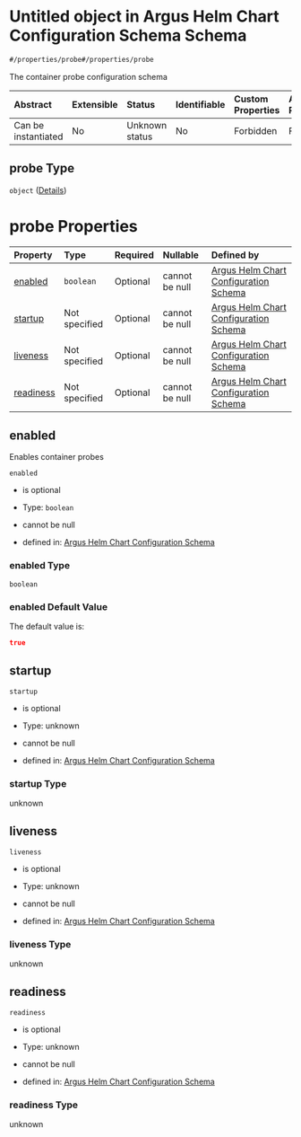 # Untitled object in Argus Helm Chart Configuration Schema Schema

```txt
#/properties/probe#/properties/probe
```

The container probe configuration schema

| Abstract            | Extensible | Status         | Identifiable | Custom Properties | Additional Properties | Access Restrictions | Defined In                                                        |
| :------------------ | :--------- | :------------- | :----------- | :---------------- | :-------------------- | :------------------ | :---------------------------------------------------------------- |
| Can be instantiated | No         | Unknown status | No           | Forbidden         | Forbidden             | none                | [values.schema.json\*](values.schema.json "open original schema") |

## probe Type

`object` ([Details](values-properties-probe.md))

# probe Properties

| Property                | Type          | Required | Nullable       | Defined by                                                                                                                                                                |
| :---------------------- | :------------ | :------- | :------------- | :------------------------------------------------------------------------------------------------------------------------------------------------------------------------ |
| [enabled](#enabled)     | `boolean`     | Optional | cannot be null | [Argus Helm Chart Configuration Schema](values-properties-probe-properties-enabled.md "#/properties/probe/properties/enabled#/properties/probe/properties/enabled")       |
| [startup](#startup)     | Not specified | Optional | cannot be null | [Argus Helm Chart Configuration Schema](values-properties-probe-properties-startup.md "#/properties/probe/properties/startup#/properties/probe/properties/startup")       |
| [liveness](#liveness)   | Not specified | Optional | cannot be null | [Argus Helm Chart Configuration Schema](values-properties-probe-properties-liveness.md "#/properties/probe/properties/liveness#/properties/probe/properties/liveness")    |
| [readiness](#readiness) | Not specified | Optional | cannot be null | [Argus Helm Chart Configuration Schema](values-properties-probe-properties-readiness.md "#/properties/probe/properties/readiness#/properties/probe/properties/readiness") |

## enabled

Enables container probes

`enabled`

*   is optional

*   Type: `boolean`

*   cannot be null

*   defined in: [Argus Helm Chart Configuration Schema](values-properties-probe-properties-enabled.md "#/properties/probe/properties/enabled#/properties/probe/properties/enabled")

### enabled Type

`boolean`

### enabled Default Value

The default value is:

```json
true
```

## startup



`startup`

*   is optional

*   Type: unknown

*   cannot be null

*   defined in: [Argus Helm Chart Configuration Schema](values-properties-probe-properties-startup.md "#/properties/probe/properties/startup#/properties/probe/properties/startup")

### startup Type

unknown

## liveness



`liveness`

*   is optional

*   Type: unknown

*   cannot be null

*   defined in: [Argus Helm Chart Configuration Schema](values-properties-probe-properties-liveness.md "#/properties/probe/properties/liveness#/properties/probe/properties/liveness")

### liveness Type

unknown

## readiness



`readiness`

*   is optional

*   Type: unknown

*   cannot be null

*   defined in: [Argus Helm Chart Configuration Schema](values-properties-probe-properties-readiness.md "#/properties/probe/properties/readiness#/properties/probe/properties/readiness")

### readiness Type

unknown
